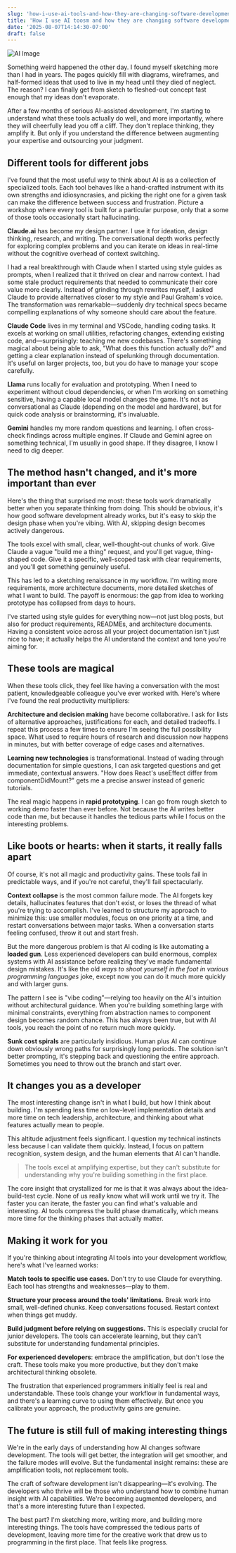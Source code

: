```yaml
---
slug: 'how-i-use-ai-tools-and-how-they-are-changing-software-development'
title: 'How I use AI toosm and how they are changing software development'
date: '2025-08-07T14:14:30-07:00'
draft: false
---
```


<img src="http://images.warpedvisions.org/2025/07/ai-dream-wide.jpg" alt="AI Image" />

Something weird happened the other day. I found myself sketching more than I had in years. The pages quickly fill with diagrams, wireframes, and half-formed ideas that used to live in my head until they died of neglect. The reason? I can finally get from sketch to fleshed-out concept fast enough that my ideas don't evaporate.

After a few months of serious AI-assisted development, I'm starting to understand what these tools actually do well, and more importantly, where they will cheerfully lead you off a cliff. They don't replace thinking, they amplify it. But only if you understand the difference between augmenting your expertise and outsourcing your judgment.

## Different tools for different jobs

I’ve found that the most useful way to think about AI is as a collection of specialized tools. Each tool behaves like a hand-crafted instrument with its own strengths and idiosyncrasies, and picking the right one for a given task can make the difference between success and frustration. Picture a workshop where every tool is built for a particular purpose, only that a some of those tools occasionally start hallucinating.

**Claude.ai** has become my design partner. I use it for ideation, design thinking, research, and writing. The conversational depth works perfectly for exploring complex problems and you can iterate on ideas in real-time without the cognitive overhead of context switching. 

I had a real breakthrough with Claude when I started using style guides as prompts, when I realized that it thrived on clear and narrow context. I had some stale product requirements that needed to communicate their core value more clearly. Instead of grinding through rewrites myself, I asked Claude to provide alternatives closer to my style and Paul Graham's voice. The transformation was remarkable—suddenly dry technical specs became compelling explanations of why someone should care about the feature.

**Claude Code** lives in my terminal and VSCode, handling coding tasks. It excels at working on small utilities, refactoring changes, extending existing code, and—surprisingly: teaching me new codebases. There's something magical about being able to ask, "What does this function actually do?" and getting a clear explanation instead of spelunking through documentation. It's useful on larger projects, too, but you do have to manage your scope carefully.

**Llama** runs locally for evaluation and prototyping. When I need to experiment without cloud dependencies, or when I'm working on something sensitive, having a capable local model changes the game. It's not as conversational as Claude (depending on the model and hardware), but for quick code analysis or brainstorming, it's invaluable.

**Gemini** handles my more random questions and learning. I often cross-check findings across multiple engines. If Claude and Gemini agree on something technical, I'm usually in good shape. If they disagree, I know I need to dig deeper.

## The method hasn't changed, and it's more important than ever

Here's the thing that surprised me most: these tools work dramatically better when you separate thinking from doing. This should be obvious, it's how good software development already works, but it's easy to skip the design phase when you're vibing. With AI, skipping design becomes actively dangerous.

The tools excel with small, clear, well-thought-out chunks of work. Give Claude a vague "build me a thing" request, and you'll get vague, thing-shaped code. Give it a specific, well-scoped task with clear requirements, and you'll get something genuinely useful.

This has led to a sketching renaissance in my workflow. I'm writing more requirements, more architecture documents, more detailed sketches of what I want to build. The payoff is enormous: the gap from idea to working prototype has collapsed from days to hours.

I've started using style guides for everything now—not just blog posts, but also for product requirements, READMEs, and architecture documents. Having a consistent voice across all your project documentation isn't just nice to have; it actually helps the AI understand the context and tone you're aiming for.

## These tools are magical

When these tools click, they feel like having a conversation with the most patient, knowledgeable colleague you've ever worked with. Here's where I've found the real productivity multipliers:

**Architecture and decision making** have become collaborative. I ask for lists of alternative approaches, justifications for each, and detailed tradeoffs. I repeat this process a few times to ensure I'm seeing the full possibility space. What used to require hours of research and discussion now happens in minutes, but with better coverage of edge cases and alternatives.

**Learning new technologies** is transformational. Instead of wading through documentation for simple questions, I can ask targeted questions and get immediate, contextual answers. "How does React's useEffect differ from componentDidMount?" gets me a precise answer instead of generic tutorials.

The real magic happens in **rapid prototyping**. I can go from rough sketch to working demo faster than ever before. Not because the AI writes better code than me, but because it handles the tedious parts while I focus on the interesting problems.

## Like boots or hearts: when it starts, it really falls apart

Of course, it's not all magic and productivity gains. These tools fail in predictable ways, and if you're not careful, they'll fail spectacularly.

**Context collapse** is the most common failure mode. The AI forgets key details, hallucinates features that don't exist, or loses the thread of what you're trying to accomplish. I've learned to structure my approach to minimize this: use smaller modules, focus on one priority at a time, and restart conversations between major tasks. When a conversation starts feeling confused, throw it out and start fresh.

But the more dangerous problem is that AI coding is like automating a **loaded gun**. Less experienced developers can build enormous, complex systems with AI assistance before realizing they've made fundamental design mistakes. It's like the old *ways to shoot yourself in the foot in various programming languages* joke, except now you can do it much more quickly and with larger guns.

The pattern I see is "vibe coding"—relying too heavily on the AI's intuition without architectural guidance. When you're building something large with minimal constraints, everything from abstraction names to component design becomes random chance. This has always been true, but with AI tools, you reach the point of no return much more quickly.

**Sunk cost spirals** are particularly insidious. Human plus AI can continue down obviously wrong paths for surprisingly long periods. The solution isn't better prompting, it's stepping back and questioning the entire approach. Sometimes you need to throw out the branch and start over.

## It changes you as a developer

The most interesting change isn't in what I build, but how I think about building. I'm spending less time on low-level implementation details and more time on tech leadership, architecture, and thinking about what features actually mean to people.

This altitude adjustment feels significant. I question my technical instincts less because I can validate them quickly. Instead, I focus on pattern recognition, system design, and the human elements that AI can't handle.

> The tools excel at amplifying expertise, but they can't substitute for understanding why you're building something in the first place.

The core insight that crystallized for me is that it was always about the idea-build-test cycle. None of us really know what will work until we try it. The faster you can iterate, the faster you can find what's valuable and interesting. AI tools compress the build phase dramatically, which means more time for the thinking phases that actually matter.

## Making it work for you

If you're thinking about integrating AI tools into your development workflow, here's what I've learned works:

**Match tools to specific use cases.** Don't try to use Claude for everything. Each tool has strengths and weaknesses—play to them.

**Structure your process around the tools' limitations.** Break work into small, well-defined chunks. Keep conversations focused. Restart context when things get muddy.

**Build judgment before relying on suggestions.** This is especially crucial for junior developers. The tools can accelerate learning, but they can't substitute for understanding fundamental principles.

**For experienced developers**: embrace the amplification, but don't lose the craft. These tools make you more productive, but they don't make architectural thinking obsolete.

The frustration that experienced programmers initially feel is real and understandable. These tools change your workflow in fundamental ways, and there's a learning curve to using them effectively. But once you calibrate your approach, the productivity gains are genuine.

## The future is still full of making interesting things

We're in the early days of understanding how AI changes software development. The tools will get better, the integration will get smoother, and the failure modes will evolve. But the fundamental insight remains: these are amplification tools, not replacement tools.

The craft of software development isn't disappearing—it's evolving. The developers who thrive will be those who understand how to combine human insight with AI capabilities. We're becoming augmented developers, and that's a more interesting future than I expected.

The best part? I'm sketching more, writing more, and building more interesting things. The tools have compressed the tedious parts of development, leaving more time for the creative work that drew us to programming in the first place. That feels like progress.
